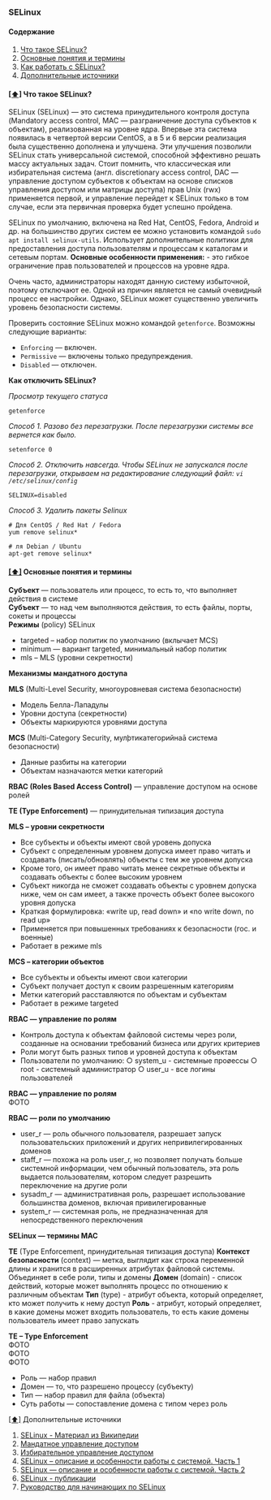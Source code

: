 ### SELinux

#### <a name='toc'>Содержание</a>
1. [Что такое SELinux?](#1)
2. [Основные понятия и термины](#2)
3. [Как работать с SELinux?](#3)
4. [Дополнительные источники](#recommended_sources)


#### [[⬆]](#toc) <a name='1'>Что такое SELinux?</a>

SELinux (SELinux) — это система принудительного контроля доступа (Mandatory access control, MAC — разграничение доступа субъектов к объектам), реализованная на уровне ядра. Впервые эта система появилась в четвертой версии CentOS, а в 5 и 6 версии реализация была существенно дополнена и улучшена. Эти улучшения позволили SELinux стать универсальной системой, способной эффективно решать массу актуальных задач. Стоит помнить, что классическая или избирательная система (англ. discretionary access control, DAC — управление доступом субъектов к объектам на основе списков управления доступом или матрицы доступа) прав Unix (rwx) применяется первой, и управление перейдет к SELinux только в том случае, если эта первичная проверка будет успешно пройдена.

SELinux по умолчанию, включена на Red Hat, CentOS, Fedora, Android и др. на большинство других систем ее можно установить командой `sudo apt install selinux-utils`. Использует дополнительные политики для предоставления доступа пользователям и процессам к каталогам и сетевым портам. **Основные особенности применения:** - это гибкое ограничение прав пользователей и процессов на уровне ядра.

Очень часто, администраторы находят данную систему избыточной, поэтому отключают ее. Одной из причин является не самый очевидный процесс ее настройки. Однако, SELinux может существенно увеличить уровень безопасности системы.

Проверить состояние SELinux можно командой `getenforce`. Возможны следующие варианты:

* `Enforcing` — включен.
* `Permissive` — включены только предупреждения.
* `Disabled` — отключен.

**Как отключить SELinux?**

_Просмотр текущего статуса_

```
getenforce
```
_Способ 1. Разово без перезагрузки. После перезагрузки системы все вернется как было._
```
setenforce 0
``` 

_Способ 2. Отключить навсегда. Чтобы SELinux не запускался после перезагрузки, открываем на редактирование следующий файл: `vi /etc/selinux/config`_
```
SELINUX=disabled
```

_Способ 3. Удалить пакеты Selinux_

```
# Для CentOS / Red Hat / Fedora
yum remove selinux*
```

```
# ля Debian / Ubuntu
apt-get remove selinux*
```

#### [[⬆]](#toc) <a name='2'>Основные понятия и термины</a>

**Субъект** — пользователь или процесс, то есть то, что выполняет действия в
системе  
**Субъект** — то над чем выполняются действия, то есть файлы, порты, сокеты и
процессы  
**Режимы** (policy) SELinux  
* targeted – набор политик по умолчанию (вклычает MCS)
* minimum — вариант targeted, минимальный набор политик
* mls – MLS (уровни секретности)

**Механизмы мандатного доступа**

**MLS** (Multi-Level Security, многоуровневая система безопасности)  
* Модель Белла-Лападулы  
* Уровни доступа (секретности)  
* Объекты маркируются уровнями доступа  

**MCS** (Multi-Category Security, мулþтикатегорийнаā система безопасности)  
* Данные разбиты на категории  
* Объектам назначаются метки категорий  

**RBAC (Roles Based Access Control)** — управление доступом на основе ролей

**TE (Type Enforcement)** — принудительная типизация доступа


**MLS – уровни секретности**  
* Все субъекты и объекты имеют свой уровень допуска
* Субъект с определенным уровнем допуска имеет право читать и создавать (писать/обновлять) объекты с тем же уровнем допуска
* Кроме того, он имеет право читать менее секретные объекты и создавать объекты с более высоким уровнем
* Субъект никогда не сможет создавать объекты с уровнем допуска ниже, чем он сам имеет, а также прочесть объект более высокого уровня допуска
* Краткая формулировка: «write up, read down» и «no write down, no read up»
* Применяется при повышенных требованиях к безопасности (гос. и военные)
* Работает в режиме mls

**MCS – категории объектов**  
* Все субъекты и объекты имеют свои категории  
* Субъект получает доступ к своим разрешенным категориям  
* Метки категорий расставляются по объектам и субъектам  
* Работает в режиме targeted  

**RBAC — управление по ролям**  
* Контроль доступа к объектам файловой системы через роли, созданные на основании требований бизнеса или других критериев  
* Роли могут быть разных типов и уровней доступа к объектам  
* Пользователи по умолчанию:
○ system_u - системные проøессы
○ root - системный администратор
○ user_u - все логины пользователей

**RBAC — управление по ролям**  
ФОТО


**RBAC — роли по умолчанию**  
* user_r — роль обычного пользователя, разрешает запуск пользовательских приложений и других непривилегированных доменов  
* staff_r — похожа на роль user_r, но позволяет получать больше системной информации, чем обычный пользователь, эта роль выдается пользователям, котором следует разрешить переключение на другие роли  
* sysadm_r — административная роль, разрешает использование большинства доменов, включая привилегированные  
* system_r — системная роль, не предназначенная для непосредственного переключения  

**SELinux — термины MAC** 
 
**TE** (Type Enforcement, принудительная типизация доступа)
**Контекст безопасности** (context) — метка, выглядит как строка переменной длины и хранится в расширенных атрибутах файловой системы. Объединяет в себе роли, типы и домены
**Домен** (domain) - список действий, которые может выполнять процесс по
отношению к различным объектам
**Тип** (type) - атрибут объекта, который определяет, кто может получить к нему доступ
**Роль** - атрибут, который определяет, в какие домены может входить пользователь, то есть какие домены пользователь имеет право запускать

**TE – Type Enforcement**  
ФОТО  
ФОТО  
ФОТО  

* Роль — набор правил
* Домен — то, что разрешено процессу (субъекту)
* Тип — набор правил для файла (объекта)
* Суть работы — сопоставление домена с типом через роль
















[[⬆]](#toc) <a name='recommended_sources'>Дополнительные источники</a>

1. [SELinux - Материал из Википедии](https://ru.wikipedia.org/wiki/SELinux)
2. [Мандатное управление доступом](https://ru.wikipedia.org/wiki/%D0%9C%D0%B0%D0%BD%D0%B4%D0%B0%D1%82%D0%BD%D0%BE%D0%B5_%D1%83%D0%BF%D1%80%D0%B0%D0%B2%D0%BB%D0%B5%D0%BD%D0%B8%D0%B5_%D0%B4%D0%BE%D1%81%D1%82%D1%83%D0%BF%D0%BE%D0%BC)
3. [Избирательное управление доступом](https://ru.wikipedia.org/wiki/%D0%98%D0%B7%D0%B1%D0%B8%D1%80%D0%B0%D1%82%D0%B5%D0%BB%D1%8C%D0%BD%D0%BE%D0%B5_%D1%83%D0%BF%D1%80%D0%B0%D0%B2%D0%BB%D0%B5%D0%BD%D0%B8%D0%B5_%D0%B4%D0%BE%D1%81%D1%82%D1%83%D0%BF%D0%BE%D0%BC)
4. [SELinux – описание и особенности работы с системой. Часть 1](https://habr.com/ru/companies/kingservers/articles/209644/)
5. [SELinux — описание и особенности работы с системой. Часть 2](https://habr.com/ru/companies/kingservers/articles/209970/)
6. [SELinux - публикации](https://habr.com/ru/search/?q=SELinux&target_type=posts&order=relevance)
7. [Руководство для начинающих по SELinux](https://habr.com/ru/companies/otus/articles/460387/)
